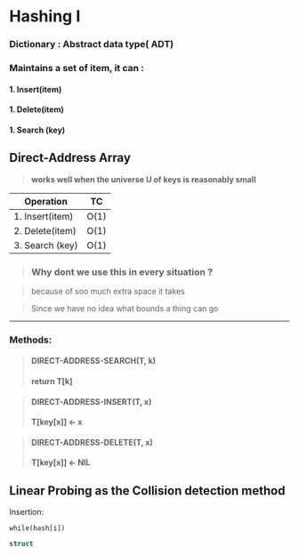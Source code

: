 # Hashing I
### Dictionary : Abstract data type( ADT)

### Maintains a set of item, it can : 
#### 1. Insert(item)
#### 1. Delete(item)
#### 1. Search (key)

## Direct-Address Array

>**works well when the universe U of
keys is reasonably small**

|Operation |TC|
|---|-----|
| 1. Insert(item) | O(1) |
| 2. Delete(item) | O(1) |
| 3. Search (key) | O(1) |

> ### Why dont we use this in every situation ?

> because of soo much extra space it takes

> Since we have no idea what bounds a thing can go
---

### Methods:

>#### DIRECT-ADDRESS-SEARCH(T, k)  
>#### return T[k]  

>#### DIRECT-ADDRESS-INSERT(T, x)  
>#### T[key[x]]  ← x  

>#### DIRECT-ADDRESS-DELETE(T, x)  
>#### T[key[x]] ← NIL  

## Linear Probing as the Collision detection method

Insertion:
```
while(hash[i])
```

```c
struct 
```





